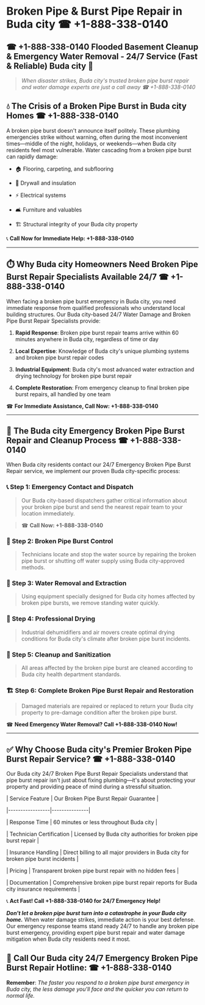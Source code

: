 # Broken Pipe & Burst Pipe Repair in Buda city ☎ +1-888-338-0140  
## ☎ +1-888-338-0140 Flooded Basement Cleanup & Emergency Water Removal - 24/7 Service (Fast & Reliable) Buda city 🚨  

> *When disaster strikes, Buda city's trusted broken pipe burst repair and water damage experts are just a call away ☎ +1-888-338-0140*  

## 💧 The Crisis of a Broken Pipe Burst in Buda city Homes ☎ +1-888-338-0140  

A broken pipe burst doesn't announce itself politely. These plumbing emergencies strike without warning, often during the most inconvenient times—middle of the night, holidays, or weekends—when Buda city residents feel most vulnerable. Water cascading from a broken pipe burst can rapidly damage:  

* 🏠 Flooring, carpeting, and subflooring  
* 🧱 Drywall and insulation  
* ⚡ Electrical systems  
* 🛋️ Furniture and valuables  
* 🏗️ Structural integrity of your Buda city property  

📞 **Call Now for Immediate Help: +1-888-338-0140**  

---  

## ⏱️ Why Buda city Homeowners Need Broken Pipe Burst Repair Specialists Available 24/7 ☎ +1-888-338-0140  

When facing a broken pipe burst emergency in Buda city, you need immediate response from qualified professionals who understand local building structures. Our Buda city-based 24/7 Water Damage and Broken Pipe Burst Repair Specialists provide:  

1. **Rapid Response**: Broken pipe burst repair teams arrive within 60 minutes anywhere in Buda city, regardless of time or day  
2. **Local Expertise**: Knowledge of Buda city's unique plumbing systems and broken pipe burst repair codes  
3. **Industrial Equipment**: Buda city's most advanced water extraction and drying technology for broken pipe burst repair  
4. **Complete Restoration**: From emergency cleanup to final broken pipe burst repairs, all handled by one team  

☎ **For Immediate Assistance, Call Now: +1-888-338-0140**  

---  

## 🔧 The Buda city Emergency Broken Pipe Burst Repair and Cleanup Process ☎ +1-888-338-0140  

When Buda city residents contact our 24/7 Emergency Broken Pipe Burst Repair service, we implement our proven Buda city-specific process:  

### 📞 Step 1: Emergency Contact and Dispatch  
> Our Buda city-based dispatchers gather critical information about your broken pipe burst and send the nearest repair team to your location immediately.  
> ☎ **Call Now: +1-888-338-0140**  

### 🚿 Step 2: Broken Pipe Burst Control  
> Technicians locate and stop the water source by repairing the broken pipe burst or shutting off water supply using Buda city-approved methods.  

### 🌊 Step 3: Water Removal and Extraction  
> Using equipment specially designed for Buda city homes affected by broken pipe bursts, we remove standing water quickly.  

### 💨 Step 4: Professional Drying  
> Industrial dehumidifiers and air movers create optimal drying conditions for Buda city's climate after broken pipe burst incidents.  

### 🧼 Step 5: Cleanup and Sanitization  
> All areas affected by the broken pipe burst are cleaned according to Buda city health department standards.  

### 🏗️ Step 6: Complete Broken Pipe Burst Repair and Restoration  
> Damaged materials are repaired or replaced to return your Buda city property to pre-damage condition after the broken pipe burst.  

☎ **Need Emergency Water Removal? Call +1-888-338-0140 Now!**  

---  

## ✅ Why Choose Buda city's Premier Broken Pipe Burst Repair Service? ☎ +1-888-338-0140  

Our Buda city 24/7 Broken Pipe Burst Repair Specialists understand that pipe burst repair isn't just about fixing plumbing—it's about protecting your property and providing peace of mind during a stressful situation.  

| Service Feature | Our Broken Pipe Burst Repair Guarantee |  
|-----------------|---------------|  
| Response Time | 60 minutes or less throughout Buda city |  
| Technician Certification | Licensed by Buda city authorities for broken pipe burst repair |  
| Insurance Handling | Direct billing to all major providers in Buda city for broken pipe burst incidents |  
| Pricing | Transparent broken pipe burst repair with no hidden fees |  
| Documentation | Comprehensive broken pipe burst repair reports for Buda city insurance requirements |  

📞 **Act Fast! Call +1-888-338-0140 for 24/7 Emergency Help!**  

***Don't let a broken pipe burst turn into a catastrophe in your Buda city home.*** When water damage strikes, immediate action is your best defense. Our emergency response teams stand ready 24/7 to handle any broken pipe burst emergency, providing expert pipe burst repair and water damage mitigation when Buda city residents need it most.  

## 📱 Call Our Buda city 24/7 Emergency Broken Pipe Burst Repair Hotline: ☎ +1-888-338-0140  

**Remember**: *The faster you respond to a broken pipe burst emergency in Buda city, the less damage you'll face and the quicker you can return to normal life.*